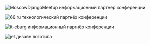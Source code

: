 
![MoscowDjangoMeetup](http://dropbucket.ru/pycon/mdm)  информационный партнер конференции

![66.ru](http://dropbucket.ru/pycon/66) технологический партнёр конференции

![it-eburg](http://dropbucket.ru/pycon/iteburg) информационный партнёр конференции

![jet](http://dropbucket.ru/pycon/jet) дизайн логотипа

